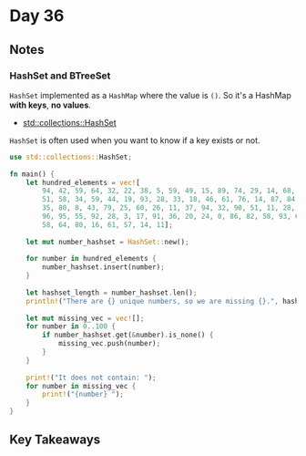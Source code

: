 # Day 36

## Notes

### HashSet and BTreeSet

`HashSet` implemented as a `HashMap` where the value is `()`.
So it's a HashMap **with keys**, **no values**.

- [std::collections::HashSet](https://doc.rust-lang.org/std/collections/struct.HashSet.html)

`HashSet` is often used when you want to know if a key exists or not.

```rust
use std::collections::HashSet;
 
fn main() {
    let hundred_elements = vec![
        94, 42, 59, 64, 32, 22, 38, 5, 59, 49, 15, 89, 74, 29, 14, 68, 82, 80, 56, 41, 36, 81, 66,
        51, 58, 34, 59, 44, 19, 93, 28, 33, 18, 46, 61, 76, 14, 87, 84, 73, 71, 29, 94, 10, 35, 20,
        35, 80, 8, 43, 79, 25, 60, 26, 11, 37, 94, 32, 90, 51, 11, 28, 76, 16, 63, 95, 13, 60, 59,
        96, 95, 55, 92, 28, 3, 17, 91, 36, 20, 24, 0, 86, 82, 58, 93, 68, 54, 80, 56, 22, 67, 82,
        58, 64, 80, 16, 61, 57, 14, 11];
 
    let mut number_hashset = HashSet::new();
 
    for number in hundred_elements {
        number_hashset.insert(number);
    }
 
    let hashset_length = number_hashset.len();
    println!("There are {} unique numbers, so we are missing {}.", hashset_length, 100 - hashset_length);
 
    let mut missing_vec = vec![];
    for number in 0..100 {
        if number_hashset.get(&number).is_none() {
            missing_vec.push(number);
        }
    }
 
    print!("It does not contain: ");
    for number in missing_vec {
        print!("{number} ");
    }
}
```

## Key Takeaways
